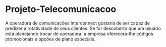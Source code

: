 # Projeto-Telecomunicacoo
A operadora de comunicações Interconnect gostaria de ser capaz de predizer a rotatividade de seus clientes. Se for descoberto que um usuário está planejando trocar de operadora, a empresa oferecerá-lhe códigos promocionais e opções de plano especiais. 
